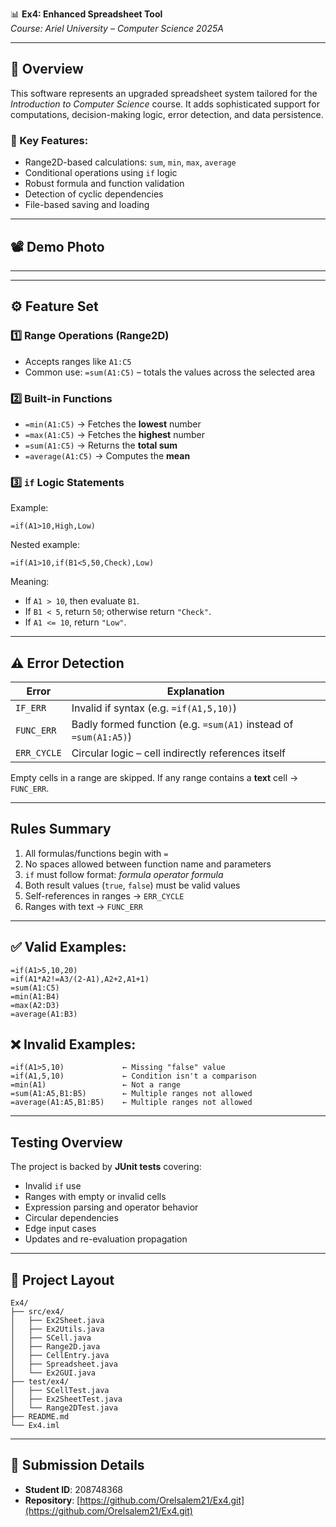 
📊 **Ex4: Enhanced Spreadsheet Tool**  
*Course: Ariel University – Computer Science 2025A*

---

## 📝 Overview
This software represents an upgraded spreadsheet system tailored for the *Introduction to Computer Science* course. It adds sophisticated support for computations, decision-making logic, error detection, and data persistence.

### 🔑 Key Features:
-  Range2D-based calculations: `sum`, `min`, `max`, `average`
-  Conditional operations using `if` logic
-  Robust formula and function validation
-  Detection of cyclic dependencies
-  File-based saving and loading

---

## 📽 Demo Photo 
****

---

## ⚙️ Feature Set

### 1️⃣ Range Operations (Range2D)
- Accepts ranges like `A1:C5`
- Common use: `=sum(A1:C5)` – totals the values across the selected area

### 2️⃣ Built-in Functions
- `=min(A1:C5)` → Fetches the **lowest** number  
- `=max(A1:C5)` → Fetches the **highest** number  
- `=sum(A1:C5)` → Returns the **total sum**  
- `=average(A1:C5)` → Computes the **mean**

### 3️⃣ `if` Logic Statements
Example:  
```text
=if(A1>10,High,Low)
```

Nested example:  
```text
=if(A1>10,if(B1<5,50,Check),Low)
```

Meaning:  
- If `A1 > 10`, then evaluate `B1`.
- If `B1 < 5`, return `50`; otherwise return `"Check"`.
- If `A1 <= 10`, return `"Low"`.

---

## ⚠️ Error Detection

| Error        | Explanation |
|--------------|-------------|
| `IF_ERR`     | Invalid if syntax (e.g. `=if(A1,5,10)`) |
| `FUNC_ERR`   | Badly formed function (e.g. `=sum(A1)` instead of `=sum(A1:A5)`) |
| `ERR_CYCLE`  | Circular logic – cell indirectly references itself |

Empty cells in a range are skipped. If any range contains a **text** cell → `FUNC_ERR`.

---

##  Rules Summary
1. All formulas/functions begin with `=`
2. No spaces allowed between function name and parameters
3. `if` must follow format: *formula operator formula*
4. Both result values (`true`, `false`) must be valid values
5. Self-references in ranges → `ERR_CYCLE`
6. Ranges with text → `FUNC_ERR`  

---

## ✅ Valid Examples:
```text
=if(A1>5,10,20)
=if(A1*A2!=A3/(2-A1),A2+2,A1+1)
=sum(A1:C5)
=min(A1:B4)
=max(A2:D3)
=average(A1:B3)
```

## ❌ Invalid Examples:
```text
=if(A1>5,10)             ← Missing "false" value
=if(A1,5,10)             ← Condition isn't a comparison
=min(A1)                 ← Not a range
=sum(A1:A5,B1:B5)        ← Multiple ranges not allowed
=average(A1:A5,B1:B5)    ← Multiple ranges not allowed
```

---

##  Testing Overview

The project is backed by **JUnit tests** covering:

-  Invalid `if` use  
-  Ranges with empty or invalid cells  
-  Expression parsing and operator behavior  
-  Circular dependencies  
-  Edge input cases  
-  Updates and re-evaluation propagation  

---

## 📂 Project Layout
```
Ex4/
├── src/ex4/
│   ├── Ex2Sheet.java
│   ├── Ex2Utils.java
│   ├── SCell.java
│   ├── Range2D.java
│   ├── CellEntry.java
│   ├── Spreadsheet.java
│   └── Ex2GUI.java
├── test/ex4/
│   ├── SCellTest.java
│   ├── Ex2SheetTest.java
│   └── Range2DTest.java
├── README.md
└── Ex4.iml
```

---

## 📌 Submission Details
- **Student ID**: 208748368  
- **Repository**: [https://github.com/Orelsalem21/Ex4.git](https://github.com/Orelsalem21/Ex4.git)
